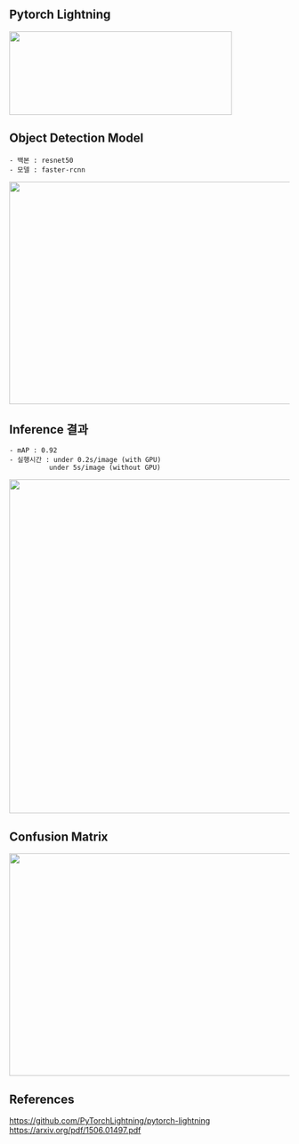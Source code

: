 
## Pytorch Lightning
<img src="https://user-images.githubusercontent.com/51853700/147061484-ad7be02d-e786-4eeb-8520-d0a828f4ddc3.png" width=400 height=150>


## Object Detection Model
```
- 백본 : resnet50
- 모델 : faster-rcnn
```
<img src="https://user-images.githubusercontent.com/61641072/147056213-58c638a7-c16f-4700-87b0-8f8ecbbc992c.png" width=600 height=400>

## Inference 결과
```
- mAP : 0.92
- 실행시간 : under 0.2s/image (with GPU)
          under 5s/image (without GPU)
```
<img src="https://user-images.githubusercontent.com/51853700/147058926-2b7a1eb1-2f33-4d40-8705-459f14df8d90.png" width=800 height=600>

## Confusion Matrix
<img src="https://user-images.githubusercontent.com/51853700/147060385-d7b3941c-f76d-4917-aab8-e88f3daff68c.png" width=600 height=400>

## References
https://github.com/PyTorchLightning/pytorch-lightning  
https://arxiv.org/pdf/1506.01497.pdf
